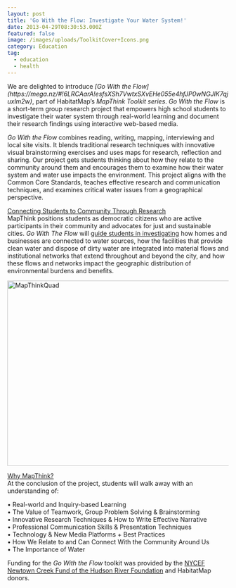 ```yaml
---
layout: post
title: 'Go With the Flow: Investigate Your Water System!'
date: 2013-04-29T08:30:53.000Z
featured: false
image: /images/uploads/ToolkitCover+Icons.png
category: Education
tag:
  - education
  - health
---
```

<p>We are delighted to introduce<em> [Go With the Flow](https://mega.nz/#!6LRCAarA!esfsXSh7VwtxSXvEHe055e4hfJP0wNGJIK7qjuxlm2w)</em>, part of HabitatMap’s <em>MapThink Toolkit series</em>. <em>Go With the Flow </em>is a short-term group research project that empowers high school students to investigate their water system through real-world learning and document their research findings using interactive web-based media.</p>
<p><em>Go With the Flow</em> combines reading, writing, mapping, interviewing and local site visits. It blends traditional research techniques with innovative visual brainstorming exercises and uses maps for research, reflection and sharing. Our project gets students thinking about how they relate to the community around them and encourages them to examine how their water system and water use impacts the environment. This project aligns with the Common Core Standards, teaches effective research and communication techniques, and examines critical water issues from a geographical perspective.</p>
<p><span style="text-decoration: underline;">Connecting Students to Community Through Research</span><br />
MapThink positions students as democratic citizens who are active participants in their community and advocates for just and sustainable cities. <em>Go With The Flow </em>will <a href="http://greenschoolsustainability.blogspot.com/">guide students in investigating</a> how homes and businesses are connected to water sources, how the facilities that provide clean water and dispose of dirty water are integrated into material flows and institutional networks that extend throughout and beyond the city, and how these flows and networks impact the geographic distribution of environmental burdens and benefits.</p>
<p><a href="http://greenschoolsustainability.blogspot.com" target="_blank"><img style="text-decoration: underline;" title="MapThinkQuad" src="{{ site.baseurl }}/assets/MapThinkQuad.png" alt="MapThinkQuad" width="600" height="421" /></a></p>
<p><span style="text-decoration: underline;">Why MapThink?</span><br />
At the conclusion of the project, students will walk away with an understanding of:</p>
<p>• Real-world and Inquiry-based Learning<br />
• The Value of Teamwork, Group Problem Solving &amp; Brainstorming<br />
• Innovative Research Techniques &amp; How to Write Effective Narrative<br />
• Professional Communication Skills &amp; Presentation Techniques<br />
• Technology &amp; New Media Platforms + Best Practices<br />
• How We Relate to and Can Connect With the Community Around Us<br />
• The Importance of Water</p>
<p>Funding for the <em>Go With the Flow </em>toolkit was provided by the <a href="http://www.hudsonriver.org/nycef/ncf.html">NYCEF Newtown Creek Fund of the Hudson River Foundation</a> and HabitatMap donors.</p>
